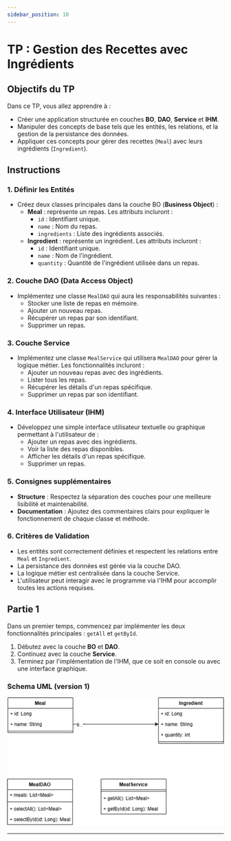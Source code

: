 ```yaml
---
sidebar_position: 10
---
```


# TP : Gestion des Recettes avec Ingrédients

## Objectifs du TP

Dans ce TP, vous allez apprendre à :
- Créer une application structurée en couches **BO**, **DAO**, **Service** et **IHM**.
- Manipuler des concepts de base tels que les entités, les relations, et la gestion de la persistance des données.
- Appliquer ces concepts pour gérer des recettes (`Meal`) avec leurs ingrédients (`Ingredient`).

## Instructions

### 1. Définir les Entités

- Créez deux classes principales dans la couche BO (**Business Object**) :
  - **Meal** : représente un repas. Les attributs incluront :
    - `id` : Identifiant unique.
    - `name` : Nom du repas.
    - `ingredients` : Liste des ingrédients associés.
  - **Ingredient** : représente un ingrédient. Les attributs incluront :
    - `id` : Identifiant unique.
    - `name` : Nom de l'ingrédient.
    - `quantity` : Quantité de l'ingrédient utilisée dans un repas.

### 2. Couche DAO (**Data Access Object**)

- Implémentez une classe `MealDAO` qui aura les responsabilités suivantes :
  - Stocker une liste de repas en mémoire.
  - Ajouter un nouveau repas.
  - Récupérer un repas par son identifiant.
  - Supprimer un repas.

### 3. Couche Service

- Implémentez une classe `MealService` qui utilisera `MealDAO` pour gérer la logique métier. Les fonctionnalités incluront :
  - Ajouter un nouveau repas avec des ingrédients.
  - Lister tous les repas.
  - Récupérer les détails d'un repas spécifique.
  - Supprimer un repas par son identifiant.

### 4. Interface Utilisateur (IHM)

- Développez une simple interface utilisateur textuelle ou graphique permettant à l'utilisateur de :
  - Ajouter un repas avec des ingrédients.
  - Voir la liste des repas disponibles.
  - Afficher les détails d'un repas spécifique.
  - Supprimer un repas.

### 5. Consignes supplémentaires

- **Structure** : Respectez la séparation des couches pour une meilleure lisibilité et maintenabilité.
- **Documentation** : Ajoutez des commentaires clairs pour expliquer le fonctionnement de chaque classe et méthode.

### 6. Critères de Validation

- Les entités sont correctement définies et respectent les relations entre `Meal` et `Ingredient`.
- La persistance des données est gérée via la couche DAO.
- La logique métier est centralisée dans la couche Service.
- L'utilisateur peut interagir avec le programme via l'IHM pour accomplir toutes les actions requises.

## Partie 1 

Dans un premier temps, commencez par implémenter les deux fonctionnalités principales : `getAll` et `getById`.

1. Débutez avec la couche **BO** et **DAO**.
2. Continuez avec la couche **Service**.
3. Terminez par l'implémentation de l'IHM, que ce soit en console ou avec une interface graphique.

### Schema UML (version 1)

![Screenshot](img/tp_meal_01_01.png)

---